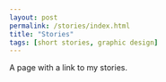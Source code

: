 ```yaml
---
layout: post
permalink: /stories/index.html
title: "Stories"
tags: [short stories, graphic design]
---
```


A page with a link to my stories.

